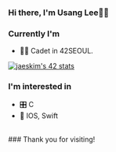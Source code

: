 <!--
**e53/e53** is a ✨ _special_ ✨ repository because its `README.md` (this file) appears on your GitHub profile.

Here are some ideas to get you started:

- 🔭 I’m currently working on ...
- 🌱 I’m currently learning ...
- 👯 I’m looking to collaborate on ...
- 🤔 I’m looking for help with ...
- 💬 Ask me about ...
- 📫 How to reach me: ...
- 😄 Pronouns: ...
- ⚡ Fun fact: ...
-->
### Hi there, I'm Usang Lee🙋‍♂️

### Currently I'm
* 👨‍💻 Cadet in 42SEOUL.<br>

[![jaeskim's 42 stats](https://badge42.herokuapp.com/api/stats/ulee?privacyEmail=true)](https://github.com/JaeSeoKim/badge42)
<br>


### I'm interested in
* 🎛 C
* 📲 IOS, Swift
<br>
### Thank you for visiting!


